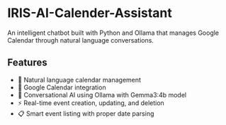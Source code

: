 # IRIS-AI-Calender-Assistant

An intelligent chatbot built with Python and Ollama that manages Google Calendar through natural language conversations.

## Features

- 📅 Natural language calendar management
- 🔐 Google Calendar integration
- 💬 Conversational AI using Ollama with Gemma3:4b model
- ⚡ Real-time event creation, updating, and deletion
- 📋 Smart event listing with proper date parsing

